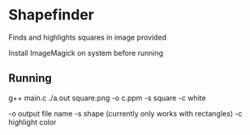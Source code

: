 # Shapefinder
Finds and highlights squares in image provided

Install ImageMagick on system before running

Running
-------
g++ main.c
./a.out square.png -o c.ppm -s square -c white

-o output file name
-s shape (currently only works with rectangles)
-c highlight color
